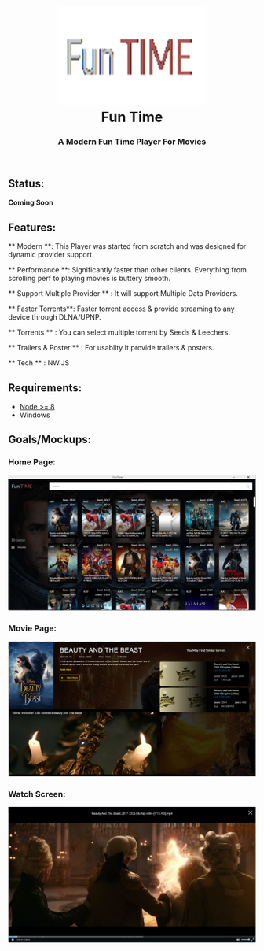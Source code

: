 <h1 align="center">
  <img height="200" width="300" src="resources/background.png" alt="logo" />
  <br />
  Fun Time
</h1>

<h3 align="center">A Modern Fun Time Player For Movies</h3>


<br />

## Status:

**Coming Soon**


## Features:

** Modern **: This Player was started from scratch and was designed for dynamic provider support.

** Performance **: Significantly faster than other clients. Everything from scrolling perf to playing movies is buttery smooth.

** Support Multiple Provider ** : It will support Multiple Data Providers.

** Faster Torrents**: Faster torrent access & provide streaming to any device through DLNA/UPNP.

** Torrents ** : You can select multiple torrent by Seeds & Leechers.

** Trailers & Poster ** : For usablity It provide trailers & posters.
 
** Tech ** : NW.JS

## Requirements:

* [Node >= 8](https://nodejs.org)
* Windows

## Goals/Mockups:

### Home Page:

<img src="resources/Home.png" alt="Home" />

### Movie Page:

<img src="resources/Details.png" alt="Movie Details" />

### Watch Screen:

<img src="resources/Screen.png" alt="Movie Screen" />
